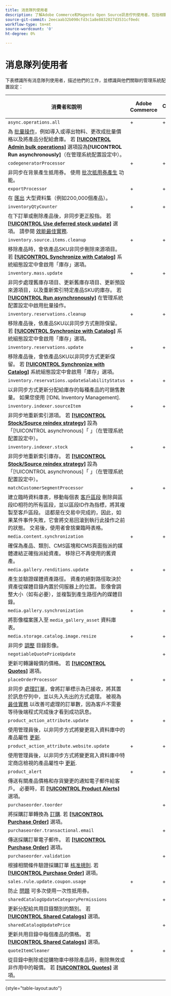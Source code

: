 ```yaml
---
title: 消息隊列使用者
description: 了解Adobe Commerce和Magento Open Source訊息佇列使用者，包括相關功能和系統組態設定。
source-git-commit: 2eecaab32b090cfd3c1a8e8832027d3531cf0edc
workflow-type: tm+mt
source-wordcount: '0'
ht-degree: 0%

---
```



# 消息隊列使用者

下表標識所有消息隊列使用者，描述他們的工作，並標識與他們關聯的管理系統配置設定：

| 消費者和說明 | Adobe Commerce | Adobe Commerce與B2B | Magento Open Source |
|----------------------------------------------------------------------------------------------------------------------------------------------------------------------------------------------------------------------------------------------------------------------------------------------------------------------------------------------------------------------------------------------------------------------------------------------------------------------------------------------------------------------------------------------|----------------|-------------------------|---------------------|
| `async.operations.all` | + | + | + |
| 為 [批量操作](https://developer.adobe.com/commerce/php/development/components/message-queues/bulk-operations/)，例如導入或導出物料、更改成批量價格以及將產品分配給倉庫。 若 [**[!UICONTROL Admin bulk operations]**](https://docs.magento.com/user-guide/configuration/catalog/inventory.html?#admin-bulk-operations) 選項設為&#x200B;**[!UICONTROL Run asynchronously]**（在管理系統配置設定中）。 |  |  |  |
| `codegeneratorProcessor` | + | + | + |
| 非同步在背景產生抵用券。 使用 [批次抵用券產生](https://experienceleague.adobe.com/docs/commerce-admin/marketing/promotions/cart-rules/price-rules-cart-coupon.html#method-2%3A-generate-a-batch-of-coupons) 功能。 |  |  |  |
| `exportProcessor` | + | + | + |
| 在 [匯出](https://experienceleague.adobe.com/docs/commerce-admin/systems/data-transfer/data-export.html) 大型資料集（例如200,000個產品）。 |  |  |  |
| `inventoryQtyCounter` | + | + |  |
| 在下訂單或刪除產品後，非同步更正股指。 若 [**[!UICONTROL Use deferred stock update]**](https://docs.magento.com/user-guide/configuration/catalog/inventory.html#product-stock-options) 選項。 請參閱 [效能最佳實務](https://experienceleague.adobe.com/docs/commerce-operations/performance-best-practices/configuration.html#deferred-stock-update). |  |  |  |
| `inventory.source.items.cleanup` | + | + | + |
| 移除產品時，會依產品SKU非同步刪除來源項目。 若 [**[!UICONTROL Synchronize with Catalog]**](https://docs.magento.com/user-guide/configuration/catalog/inventory.html) 系統組態設定中會啟用「庫存」選項。 |  |  |  |
| `inventory.mass.update` | + | + | + |
| 非同步處理舊庫存項目、更新舊庫存項目、更新預設來源項目，以及重新索引特定產品SKU的庫存。 若 [**[!UICONTROL Run asynchronously]**](https://docs.magento.com/user-guide/configuration/catalog/inventory.html#admin-bulk-operations) 在管理系統配置設定中啟用批量操作。 |  |  |  |
| `inventory.reservations.cleanup` | + | + | + |
| 移除產品後，依產品SKU以非同步方式刪除保留。 若 [**[!UICONTROL Synchronize with Catalog]**](https://docs.magento.com/user-guide/configuration/catalog/inventory.html) 系統組態設定中會啟用「庫存」選項。 |  |  |  |
| `inventory.reservations.update` | + | + | + |
| 移除產品後，會依產品SKU以非同步方式更新保留。 若 [**[!UICONTROL Synchronize with Catalog]**](https://docs.magento.com/user-guide/configuration/catalog/inventory.html) 系統組態設定中會啟用「庫存」選項。 |  |  |  |
| `inventory.reservations.updateSalabilityStatus` | + | + | + |
| 以非同步方式更新分配給庫存的每種產品的可銷售數量。 如果您使用 [!DNL Inventory Management]. |  |  |  |
| `inventory.indexer.sourceItem` | + | + | + |
| 非同步地重新索引源項。 若 [**[!UICONTROL Stock/Source reindex strategy]**](https://docs.magento.com/user-guide/configuration/catalog/inventory.html#inventory-indexer-settings) 設為「[!UICONTROL asynchronous]「 」（在管理系統配置設定中）。 |  |  |  |
| `inventory.indexer.stock` | + | + | + |
| 非同步地重新索引庫存。 若 [**[!UICONTROL Stock/Source reindex strategy]**](https://docs.magento.com/user-guide/configuration/catalog/inventory.html#inventory-indexer-settings) 設為「[!UICONTROL asynchronous]「 」（在管理系統配置設定中）。 |  |  |  |
| `matchCustomerSegmentProcessor` | + | + |  |
| 建立臨時資料庫表，移動每個表 [客戶區段](https://docs.magento.com/user-guide/marketing/customer-segments.html) 刪除與區段ID相符的所有區段，並以區段ID作為指標，將其複製至客戶區段。 這都是在交易中完成的，因此，如果某件事件失敗，它會將交易回滾到執行此操作之前的狀態。 交易後，使用者會捨棄臨時表格。 |  |  |  |
| `media.content.synchronization` | + | + | + |
| 確保為產品、類別、CMS區塊和CMS頁面指派的媒體連結正確指派給資產。 移除已不再使用的舊資產。 |  |  |  |
| `media.gallery.renditions.update` | + | + | + |
| 產生並驗證媒體資產路徑。 資產的絕對路徑取決於資產從媒體目錄內置於伺服器上的位置。 影像會調整大小（如有必要），並複製到產生路徑內的媒體目錄。 |  |  |  |
| `media.gallery.synchronization` | + | + | + |
| 將影像檔案匯入至 `media_gallery_asset` 資料庫表。 |  |  |  |
| `media.storage.catalog.image.resize` | + | + | + |
| 非同步 [調整](https://developer.adobe.com/commerce/frontend-core/guide/themes/configure/#resize-catalog-images) 目錄影像。 |  |  |  |
| `negotiableQuotePriceUpdate` |  | + |  |
| 更新可轉讓報價的價格。 若 [**[!UICONTROL Quotes]**](https://docs.magento.com/user-guide/sales/quotes.html) 選項。 |  |  |  |
| `placeOrderProcessor` | + | + |  |
| 非同步 [處理訂單](https://developer.adobe.com/commerce/php/module-reference/module-async-order/)，會將訂單標示為已接收，將其置於訊息佇列中，並以先入先出的方式處理。 被視為 [最佳實務](../../implementation-playbook/best-practices/maintenance/order-processing-configuration.md) 以改善可處理的訂單數，因為客戶不需要等待後端程式完成後才看到成功訊息。 |  |  |  |
| `product_action_attribute.update` | + | + | + |
| 使用管理員後，以非同步方式將變更寫入資料庫中的產品屬性 [更新](https://experienceleague.adobe.com/docs/commerce-admin/catalog/product-attributes/create/bulk-product-attribute-update.html). |  |  |  |
| `product_action_attribute.website.update` | + | + | + |
| 使用管理員後，以非同步方式將變更寫入資料庫中特定商店檢視的產品屬性中 [更新](https://experienceleague.adobe.com/docs/commerce-admin/catalog/product-attributes/create/bulk-product-attribute-update.html). |  |  |  |
| `product_alert` | + | + | + |
| 傳送有關產品價格和存貨變更的通知電子郵件給客戶。 必要時，若 [**[!UICONTROL Product Alerts]**](https://experienceleague.adobe.com/docs/commerce-admin/inventory/configuration/product-alerts/alert-setup.html) 選項。 |  |  |  |
| `purchaseorder.toorder` |  | + |  |
| 將採購訂單轉換為 [訂購](https://docs.magento.com/user-guide/stores/b2b-purchase-order-flow.html#approval-rules). 若 [**[!UICONTROL Purchase Order]**](https://experienceleague.adobe.com/docs/commerce-admin/b2b/purchase-orders/purchase-order-flow.html) 選項。 |  |  |  |
| `purchaseorder.transactional.email` |  | + |  |
| 傳送採購訂單電子郵件。 若 [**[!UICONTROL Purchase Order]**](https://experienceleague.adobe.com/docs/commerce-admin/b2b/purchase-orders/purchase-order-flow.html) 選項。 |  |  |  |
| `purchaseorder.validation` |  | + |  |
| 根據相關條件驗證採購訂單 [核准規則](https://docs.magento.com/user-guide/customers/account-dashboard-approval-rules.html). 若 [**[!UICONTROL Purchase Order]**](https://experienceleague.adobe.com/docs/commerce-admin/b2b/purchase-orders/purchase-order-flow.html) 選項。 |  |  |  |
| `sales.rule.update.coupon.usage` | + | + | + |
| 防止 [問題](https://experienceleague.adobe.com/docs/commerce-knowledge-base/kb/troubleshooting/miscellaneous/coupon-code-used-more-than-once-adobe-commerce.html) 可多次使用一次性抵用券。 |  |  |  |
| `sharedCatalogUpdateCategoryPermissions` |  | + |  |
| 更新分配給共用目錄類別的類別。 若 [**[!UICONTROL Shared Catalogs]**](https://docs.magento.com/user-guide/catalog/catalog-shared.html) 選項。 |  |  |  |
| `sharedCatalogUpdatePrice` |  | + |  |
| 更新共用目錄中每個產品的價格。 若 [**[!UICONTROL Shared Catalogs]**](https://docs.magento.com/user-guide/catalog/catalog-shared.html) 選項。 |  |  |  |
| `quoteItemCleaner` | + | + |  |
| 從目錄中刪除或從購物車中移除產品時，刪除無效或非作用中的報價。 若 [**[!UICONTROL Quotes]**](https://docs.magento.com/user-guide/sales/quotes.html) 選項。 |  |  |  |

{style=&quot;table-layout:auto&quot;}
